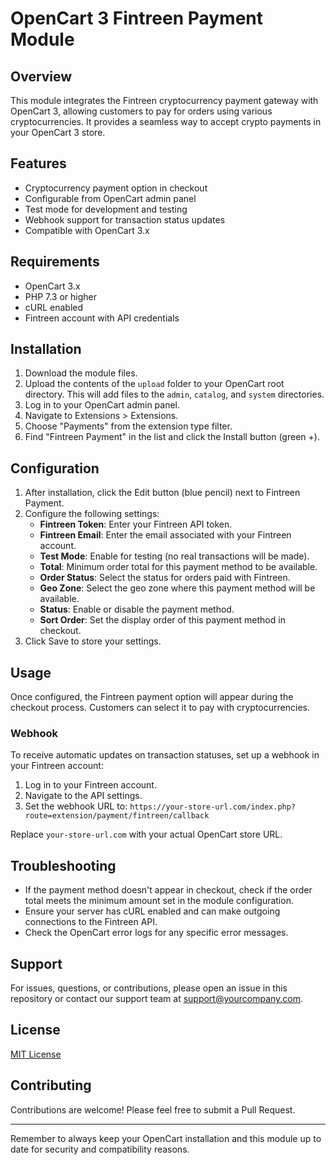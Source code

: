 # OpenCart 3 Fintreen Payment Module

## Overview

This module integrates the Fintreen cryptocurrency payment gateway with OpenCart 3, allowing customers to pay for orders using various cryptocurrencies. It provides a seamless way to accept crypto payments in your OpenCart 3 store.

## Features

- Cryptocurrency payment option in checkout
- Configurable from OpenCart admin panel
- Test mode for development and testing
- Webhook support for transaction status updates
- Compatible with OpenCart 3.x

## Requirements

- OpenCart 3.x
- PHP 7.3 or higher
- cURL enabled
- Fintreen account with API credentials

## Installation

1. Download the module files.
2. Upload the contents of the `upload` folder to your OpenCart root directory. This will add files to the `admin`, `catalog`, and `system` directories.
3. Log in to your OpenCart admin panel.
4. Navigate to Extensions > Extensions.
5. Choose "Payments" from the extension type filter.
6. Find "Fintreen Payment" in the list and click the Install button (green +).

## Configuration

1. After installation, click the Edit button (blue pencil) next to Fintreen Payment.
2. Configure the following settings:
    - **Fintreen Token**: Enter your Fintreen API token.
    - **Fintreen Email**: Enter the email associated with your Fintreen account.
    - **Test Mode**: Enable for testing (no real transactions will be made).
    - **Total**: Minimum order total for this payment method to be available.
    - **Order Status**: Select the status for orders paid with Fintreen.
    - **Geo Zone**: Select the geo zone where this payment method will be available.
    - **Status**: Enable or disable the payment method.
    - **Sort Order**: Set the display order of this payment method in checkout.
3. Click Save to store your settings.

## Usage

Once configured, the Fintreen payment option will appear during the checkout process. Customers can select it to pay with cryptocurrencies.

### Webhook

To receive automatic updates on transaction statuses, set up a webhook in your Fintreen account:

1. Log in to your Fintreen account.
2. Navigate to the API settings.
3. Set the webhook URL to: `https://your-store-url.com/index.php?route=extension/payment/fintreen/callback`

Replace `your-store-url.com` with your actual OpenCart store URL.

## Troubleshooting

- If the payment method doesn't appear in checkout, check if the order total meets the minimum amount set in the module configuration.
- Ensure your server has cURL enabled and can make outgoing connections to the Fintreen API.
- Check the OpenCart error logs for any specific error messages.

## Support

For issues, questions, or contributions, please open an issue in this repository or contact our support team at support@yourcompany.com.

## License

[MIT License](LICENSE.md)

## Contributing

Contributions are welcome! Please feel free to submit a Pull Request.

---

Remember to always keep your OpenCart installation and this module up to date for security and compatibility reasons.